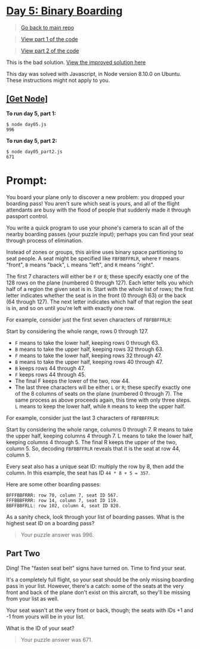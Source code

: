 # [Day 5: Binary Boarding](https://adventofcode.com/2020/day/5)

> [Go back to main repo](https://github.com/zsarge/AdventOfCode2020)

> [View part 1 of the code](day05.js)

> [View part 2 of the code](day05_part2.js)

This is the bad solution. [View the improved solution here](../day05_optimized/README.md)

This day was solved with Javascript, in Node version 8.10.0 on Ubuntu. These instructions might not apply to you.

## [[Get Node]](https://nodejs.org/en/download/)

**To run day 5, part 1:**

```
$ node day05.js 
996
```

**To run day 5, part 2:**

```
$ node day05_part2.js
671
```

# Prompt:

You board your plane only to discover a new problem: you dropped your boarding pass! You aren't sure which seat is yours, and all of the flight attendants are busy with the flood of people that suddenly made it through passport control.

You write a quick program to use your phone's camera to scan all of the nearby boarding passes (your puzzle input); perhaps you can find your seat through process of elimination.

Instead of zones or groups, this airline uses binary space partitioning to seat people. A seat might be specified like `FBFBBFFRLR`, where `F` means "front", `B` means "back", `L` means "left", and `R` means "right".

The first 7 characters will either be `F` or `B`; these specify exactly one of the 128 rows on the plane (numbered 0 through 127). Each letter tells you which half of a region the given seat is in. Start with the whole list of rows; the first letter indicates whether the seat is in the front (0 through 63) or the back (64 through 127). The next letter indicates which half of that region the seat is in, and so on until you're left with exactly one row.

For example, consider just the first seven characters of `FBFBBFFRLR`:

Start by considering the whole range, rows 0 through 127.
 - `F` means to take the lower half, keeping rows 0 through 63.
 - `B` means to take the upper half, keeping rows 32 through 63.
 - `F` means to take the lower half, keeping rows 32 through 47.
 - `B` means to take the upper half, keeping rows 40 through 47.
 - `B` keeps rows 44 through 47.
 - `F` keeps rows 44 through 45.
 - The final F keeps the lower of the two, row 44.
 - The last three characters will be either `L` or `R`; these specify exactly one of the 8 columns of seats on the plane (numbered 0 through 7). The same process as above proceeds again, this time with only three steps. `L` means to keep the lower half, while `R` means to keep the upper half.

For example, consider just the last 3 characters of `FBFBBFFRLR`:

Start by considering the whole range, columns 0 through 7.
R means to take the upper half, keeping columns 4 through 7.
L means to take the lower half, keeping columns 4 through 5.
The final R keeps the upper of the two, column 5.
So, decoding `FBFBBFFRLR` reveals that it is the seat at row 44, column 5.

Every seat also has a unique seat ID: multiply the row by 8, then add the column. In this example, the seat has ID `44 * 8 + 5 = 357`.

Here are some other boarding passes:

```
BFFFBBFRRR: row 70, column 7, seat ID 567.
FFFBBBFRRR: row 14, column 7, seat ID 119.
BBFFBBFRLL: row 102, column 4, seat ID 820.
```

As a sanity check, look through your list of boarding passes. What is the highest seat ID on a boarding pass?

> Your puzzle answer was 996.

## Part Two

Ding! The "fasten seat belt" signs have turned on. Time to find your seat.

It's a completely full flight, so your seat should be the only missing boarding pass in your list. However, there's a catch: some of the seats at the very front and back of the plane don't exist on this aircraft, so they'll be missing from your list as well.

Your seat wasn't at the very front or back, though; the seats with IDs +1 and -1 from yours will be in your list.

What is the ID of your seat?

> Your puzzle answer was 671.
